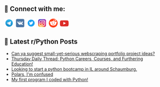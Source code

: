 ## 🔎 Connect with me:
[<img src="https://github.com/bullbesh/bullbesh/blob/main/images/Telegram.png" width="32" height="32" />](https://t.me/bullbesh)
[<img src="https://github.com/bullbesh/bullbesh/blob/main/images/VK.png" width="32" height="32" />](https://vk.com/bullbesh)
[<img src="https://github.com/bullbesh/bullbesh/blob/main/images/Twitter.png" width="32" height="32" />](https://twitter.com/bullbesh1)
[<img src="https://github.com/bullbesh/bullbesh/blob/main/images/Instagram.png" width="32" height="32" />](https://www.instagram.com/bullbesh)
[<img src="https://github.com/bullbesh/bullbesh/blob/main/images/Reddit.png" width="32" height="32" />](https://www.reddit.com/user/bullbesh)
[<img src="https://github.com/bullbesh/bullbesh/blob/main/images/YouTube.png" width="32" height="32" />](https://www.youtube.com/channel/UCtfjRs6uzgq5mfm8S06WTcg)

## 📕 Latest r/Python Posts
<!-- BLOG-POST-LIST:START -->
- [Can ya suggest small-yet-serious webscraping portfolio project ideas?](https://www.reddit.com/r/Python/comments/1hc82by/can_ya_suggest_smallyetserious_webscraping/)
- [Thursday Daily Thread: Python Careers, Courses, and Furthering Education!](https://www.reddit.com/r/Python/comments/1hc7z1a/thursday_daily_thread_python_careers_courses_and/)
- [Looking to start a python bootcamp in IL around Schaumburg.](https://www.reddit.com/r/Python/comments/1hc2wti/looking_to_start_a_python_bootcamp_in_il_around/)
- [Polars, I&#39;m confused](https://www.reddit.com/r/Python/comments/1hbxwtl/polars_im_confused/)
- [My first program I coded with Python!](https://www.reddit.com/r/Python/comments/1hbxnsx/my_first_program_i_coded_with_python/)
<!-- BLOG-POST-LIST:END -->
